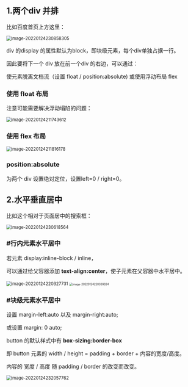 ## 1.两个div 并排

比如百度首页上方这里：

<img src="C:\Users\Zirina\AppData\Roaming\Typora\typora-user-images\image-20220124230858305.png" alt="image-20220124230858305" style="zoom:80%;" />

div 的display 的属性默认为block，即块级元素，每个div单独占据一行。

因此要将下一个 div 放在前一个div 的右边，可以通过：

使元素脱离文档流（设置 float / position:absolute) 或使用浮动布局 flex

### 使用 float 布局

注意可能需要解决浮动塌陷的问题：

<img src="C:\Users\Zirina\AppData\Roaming\Typora\typora-user-images\image-20220124211743612.png" alt="image-20220124211743612" style="zoom:80%;" />

### 使用 flex 布局

<img src="C:\Users\Zirina\AppData\Roaming\Typora\typora-user-images\image-20220124211816178.png" alt="image-20220124211816178" style="zoom:80%;" />

### position:absolute

为两个 div 设置绝对定位，设置left=0 / right=0。

## 2.水平垂直居中

比如这个相对于页面居中的搜索框：

<img src="C:\Users\Zirina\AppData\Roaming\Typora\typora-user-images\image-20220124230618564.png" alt="image-20220124230618564" style="zoom:80%;" />

### #行内元素水平居中

若元素 display:inline-block / inline，

可以通过给父容器添加 **text-align:center**，使子元素在父容器中水平居中。

<img src="C:\Users\Zirina\AppData\Roaming\Typora\typora-user-images\image-20220124220327731.png" alt="image-20220124220327731" style="zoom:80%;" />

<img src="C:\Users\Zirina\AppData\Roaming\Typora\typora-user-images\image-20220124220339324.png" alt="image-20220124220339324" style="zoom:50%;" />



### #块级元素水平居中

设置 margin-left:auto 以及 margin-right:auto;

或设置 margin: 0 auto;

 

button 的默认样式中有 **box-sizing:border-box**

即 button 元素的 width / height = padding + border + 内容的宽度/高度。

内容的 宽度 / 高度 随 padding / border 的改变而改变。

<img src="C:\Users\Zirina\AppData\Roaming\Typora\typora-user-images\image-20220124232057762.png" alt="image-20220124232057762" style="zoom:80%;" />

